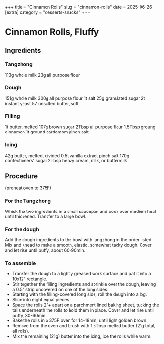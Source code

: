 ﻿+++
title = "Cinnamon Rolls"
slug = "cinnamon-rolls"
date = 2025-06-26
[extra]
  category = "desserts-snacks"
+++

# Cinnamon Rolls, Fluffy

## Ingredients
### Tangzhong
113g whole milk
23g all purpose flour
### Dough
151g whole milk
300g all purpose flour
1t salt
25g granulated sugar
2t instant yeast
57 unsalted butter, soft
### Filling
1t butter, melted
107g brown sugar
2Tbsp all purpose flour
1.5Tbsp groung cinnamon
1t ground cardamom
pinch salt
### Icing
42g butter, melted, divided
0.5t vanilla extract
pinch salt
170g confectioners' sugar
2Tbsp heavy cream, milk, or buttermilk

## Procedure
(preheat oven to 375F)
### For the Tangzhong
Whisk the two ingredients in a small saucepan and cook over medium heat until thickened. Transfer to a large bowl.

### For the dough
Add the dough ingredients to the bowl with tangzhong in the order listed. Mix and knead to make a smooth, elastic, somewhat tacky dough. Cover and let rise until puffy, about 60-90min.

### To assemble
* Transfer the dough to a lightly greased work surface and pat it into a 10x12" rectangle.
* Stir together the filling ingredients and sprinkle over the dough, leaving a 0.5" strip uncovered on one of the long sides.
* Starting with the filling-covered long side, roll the dough into a log.
* Slice into eight equal pieces.
* Space the rolls 2"+ apart on a parchment lined baking sheet, tucking the tails underneath the rolls to hold them in place. Cover and let rise until puffy, 30-60min.
* Bake the rolls in a 375F oven for 14-18min, until light golden brown.
* Remove from the oven and brush with 1.5Tbsp melted butter (21g total, all rolls).
* Mix the remaining (21g) butter into the icing, ice the rolls while warm.
